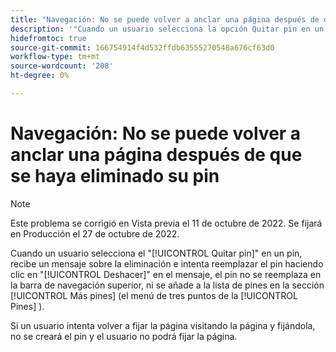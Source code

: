 ```yaml
---
title: "Navegación: No se puede volver a anclar una página después de que se haya eliminado su pin"
description: '"Cuando un usuario selecciona la opción Quitar pin en un pin, recibe un mensaje sobre la eliminación e intenta reemplazarlo haciendo clic en Deshacer en el mensaje, el pin no se reemplaza en la barra de navegación superior ni se añade a la lista de pines situada en la lista de pines Más (el menú de tres puntos del área Pins).Si un usuario intenta volver a fijar la página yendo a la página y fijándola, el pin no se crea y El usuario no puede fijar la página".'
hidefromtoc: true
source-git-commit: 166754914f4d532ffdb63555270548a676cf63d0
workflow-type: tm+mt
source-wordcount: '208'
ht-degree: 0%

---
```



# Navegación: No se puede volver a anclar una página después de que se haya eliminado su pin

>[!NOTE]
>
>Este problema se corrigió en Vista previa el 11 de octubre de 2022. Se fijará en Producción el 27 de octubre de 2022.

Cuando un usuario selecciona el &quot;[!UICONTROL Quitar pin]&quot; en un pin, recibe un mensaje sobre la eliminación e intenta reemplazar el pin haciendo clic en &quot;[!UICONTROL Deshacer]&quot; en el mensaje, el pin no se reemplaza en la barra de navegación superior, ni se añade a la lista de pines en la sección [!UICONTROL Más pines] (el menú de tres puntos de la [!UICONTROL Pines] ).

Si un usuario intenta volver a fijar la página visitando la página y fijándola, no se creará el pin y el usuario no podrá fijar la página.


